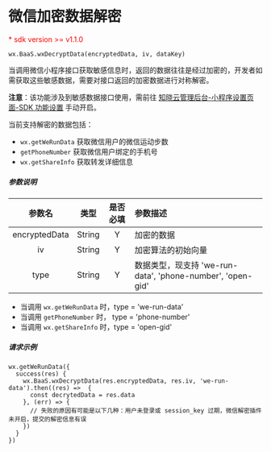 # 微信加密数据解密

<p style='color:red'>* sdk version >= v1.1.0</p>

`wx.BaaS.wxDecryptData(encryptedData, iv, dataKey)`

当调用微信小程序接口获取敏感信息时，返回的数据往往是经过加密的，开发者如需获取这些敏感数据，需要对接口返回的加密数据进行对称解密。  

**注意**：该功能涉及到敏感数据接口使用，需前往 [知晓云管理后台-小程序设置页面-SDK 功能设置](https://cloud.minapp.com/admin/profile/) 手动开启。

当前支持解密的数据包括：
- `wx.getWeRunData` 获取微信用户的微信运动步数
- `getPhoneNumber` 获取微信用户绑定的手机号
- `wx.getShareInfo` 获取转发详细信息

##### 参数说明

|      参数名      |   类型   | 是否必填 | 参数描述                      |
| :-----------: | :----: | :--: | :------------------------ |
|  encryptedData  |  String  |  Y  |  加密的数据  |
|  iv  |  String  |  Y  |  加密算法的初始向量  |
|  type  |  String  |  Y  |  数据类型，现支持 'we-run-data', 'phone-number', 'open-gid'  |

- 当调用 `wx.getWeRunData` 时，type = 'we-run-data'
- 当调用 `getPhoneNumber` 时， type = 'phone-number'
- 当调用 `wx.getShareInfo` 时，type = 'open-gid'


##### 请求示例

```
wx.getWeRunData({
  success(res) {
    wx.BaaS.wxDecryptData(res.encryptedData, res.iv, 'we-run-data').then((res) =>  {
      const decrytedData = res.data
    }, (err) => {
      // 失败的原因有可能是以下几种：用户未登录或 session_key 过期，微信解密插件未开启，提交的解密信息有误
    })
  }
})
```